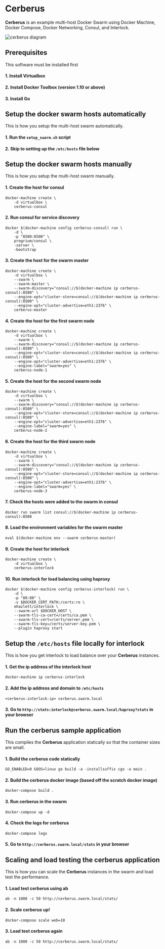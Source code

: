 # Cerberus

**Cerberus** is an example multi-host Docker Swarm using Docker Machine, Docker Compose, Docker Networking, Consul, and Interlock.

![cerberus diagram](/cerberus_diagram.png?raw=true "Cerberus Diagram")

## Prerequisites
This software must be installed first

#### 1. Install Virtualbox
#### 2. Install Docker Toolbox (version 1.10 or above)
#### 3. Install Go

## Setup the docker swarm hosts automatically
This is how you setup the multi-host swarm automatically.

#### 1. Run the `setup_swarm.sh` script
#### 2. Skip to setting up the `/etc/hosts` file below

## Setup the docker swarm hosts manually
This is how you setup the multi-host swarm manually.

#### 1. Create the host for consul
```
docker-machine create \
    -d virtualbox \
    cerberus-consul
```
#### 2. Run consul for service discovery
```
docker $(docker-machine config cerberus-consul) run \
    -d \
    -p "8500:8500" \
    progrium/consul \
    -server \
    -bootstrap
```
#### 3. Create the host for the swarm master
```
docker-machine create \
    -d virtualbox \
    --swarm \
    --swarm-master \
    --swarm-discovery="consul://$(docker-machine ip cerberus-consul):8500" \
    --engine-opt="cluster-store=consul://$(docker-machine ip cerberus-consul):8500" \
    --engine-opt="cluster-advertise=eth1:2376" \
    cerberus-master
```
#### 4. Create the host for the first swarm node
```
docker-machine create \
    -d virtualbox \
    --swarm \
    --swarm-discovery="consul://$(docker-machine ip cerberus-consul):8500" \
    --engine-opt="cluster-store=consul://$(docker-machine ip cerberus-consul):8500" \
    --engine-opt="cluster-advertise=eth1:2376" \
    --engine-label="swarm=yes" \
    cerberus-node-1
```
#### 5. Create the host for the second swarm node
```
docker-machine create \
    -d virtualbox \
    --swarm \
    --swarm-discovery="consul://$(docker-machine ip cerberus-consul):8500" \
    --engine-opt="cluster-store=consul://$(docker-machine ip cerberus-consul):8500" \
    --engine-opt="cluster-advertise=eth1:2376" \
    --engine-label="swarm=yes" \
    cerberus-node-2
```
#### 6. Create the host for the third swarm node
```
docker-machine create \
    -d virtualbox \
    --swarm \
    --swarm-discovery="consul://$(docker-machine ip cerberus-consul):8500" \
    --engine-opt="cluster-store=consul://$(docker-machine ip cerberus-consul):8500" \
    --engine-opt="cluster-advertise=eth1:2376" \
    --engine-label="swarm=yes" \
    cerberus-node-3
```
#### 7. Check the hosts were added to the swarm in consul
```
docker run swarm list consul://$(docker-machine ip cerberus-consul):8500
```
#### 8. Load the environment variables for the swarm master
```
eval $(docker-machine env --swarm cerberus-master)
```
#### 9. Create the host for interlock
```
docker-machine create \
    -d virtualbox \
    cerberus-interlock
```
#### 10. Run interlock for load balancing using haproxy
```
docker $(docker-machine config cerberus-interlock) run \
    -d \
    -p "80:80" \
    -v $DOCKER_CERT_PATH:/certs:ro \
    ehazlett/interlock \
    --swarm-url $DOCKER_HOST \
    --swarm-tls-ca-cert=/certs/ca.pem \
    --swarm-tls-cert=/certs/server.pem \
    --swarm-tls-key=/certs/server-key.pem \
    --plugin haproxy start
```

## Setup the `/etc/hosts` file locally for interlock
This is how you get interlock to load balance over your **Cerberus** instances.

#### 1. Get the ip address of the interlock host
```
docker-machine ip cerberus-interlock
```
#### 2. Add the ip address and domain to `/etc/hosts`
```
<cerberus-interlock-ip> cerberus.swarm.local
```
#### 3. Go to `http://stats:interlock@cerberus.swarm.local/haproxy?stats` in your browser

## Run the cerberus sample application
This compiles the **Cerberus** application statically so that the container sizes are small.

#### 1. Build the cerberus code statically
```
GO_ENABLED=0 GOOS=linux go build -a -installsuffix cgo -o main .
```
#### 2. Build the cerberus docker image (based off the scratch docker image)
```
docker-compose build .
```
#### 3. Run cerberus in the swarm
```
docker-compose up -d
```
#### 4. Check the logs for cerberus
```
docker-compose logs
```
#### 5. Go to `http://cerberus.swarm.local/stats` in your browser

## Scaling and load testing the cerberus application
This is how you can scale the **Cerberus** instances in the swarm and load test the performance.

#### 1. Load test cerberus using ab
```
ab -n 1000 -c 50 http://cerberus.swarm.local/stats/
```
#### 2. Scale cerberus up!
```
docker-compose scale web=10
```
#### 3. Load test cerberus again
```
ab -n 1000 -c 50 http://cerberus.swarm.local/stats/
```
